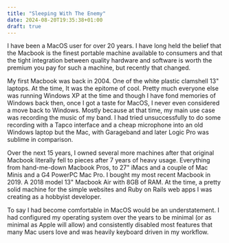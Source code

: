 ```yaml
---
title: "Sleeping With The Enemy"
date: 2024-08-20T19:35:38+01:00
draft: true
---
```


I have been a MacOS user for over 20 years. I have long held the belief that the Macbook is the finest portable machine available to consumers and that the tight integration
between quality hardware and software is worth the premium you pay for such a machine, but recently that changed.

My first Macbook was back in 2004. One of the white plastic clamshell 13" laptops. At the time, It was the epitome of cool. Pretty much everyone else was running Windows XP at the time and though
I have fond memories of Windows back then, once I got a taste for MacOS, I never even considered a move back to Windows. Mostly because at that time, my main use case was recording the music
of my band. I had tried unsuccessfully to do some recording with a Tapco interface and a cheap microphone into an old Windows laptop but the Mac, with Garageband and later Logic Pro was
sublime in comparison.

Over the next 15 years, I owned several more machines after that original Macbook literally fell to pieces after 7 years of heavy usage. Everything from hand-me-down Macbook Pros, to 27" iMacs
and a couple of Mac Minis and a G4 PowerPC Mac Pro. I bought my most recent Macbook in 2019. A 2018 model 13" Macbook Air with 8GB of RAM. At the time, a pretty solid machine for the simple websites and Ruby on Rails web apps I was creating as a 
hobbyist developer.

To say I had become comfortable in MacOS would be an understatement. I had configured my operating system over the years to be minimal (or as minimal as Apple will allow) and consistently disabled
most features that many Mac users love and was heavily keyboard driven in my workflow. 
